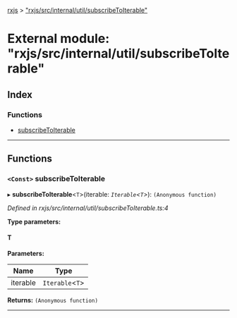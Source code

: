 [rxjs](../README.md) > ["rxjs/src/internal/util/subscribeToIterable"](../modules/_rxjs_src_internal_util_subscribetoiterable_.md)

# External module: "rxjs/src/internal/util/subscribeToIterable"

## Index

### Functions

* [subscribeToIterable](_rxjs_src_internal_util_subscribetoiterable_.md#subscribetoiterable)

---

## Functions

<a id="subscribetoiterable"></a>

### `<Const>` subscribeToIterable

▸ **subscribeToIterable**<`T`>(iterable: *`Iterable`<`T`>*): `(Anonymous function)`

*Defined in rxjs/src/internal/util/subscribeToIterable.ts:4*

**Type parameters:**

#### T 
**Parameters:**

| Name | Type |
| ------ | ------ |
| iterable | `Iterable`<`T`> |

**Returns:** `(Anonymous function)`

___

